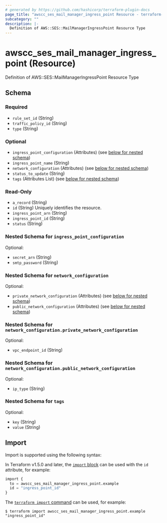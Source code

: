 ```yaml
---
# generated by https://github.com/hashicorp/terraform-plugin-docs
page_title: "awscc_ses_mail_manager_ingress_point Resource - terraform-provider-awscc"
subcategory: ""
description: |-
  Definition of AWS::SES::MailManagerIngressPoint Resource Type
---
```


# awscc_ses_mail_manager_ingress_point (Resource)

Definition of AWS::SES::MailManagerIngressPoint Resource Type



<!-- schema generated by tfplugindocs -->
## Schema

### Required

- `rule_set_id` (String)
- `traffic_policy_id` (String)
- `type` (String)

### Optional

- `ingress_point_configuration` (Attributes) (see [below for nested schema](#nestedatt--ingress_point_configuration))
- `ingress_point_name` (String)
- `network_configuration` (Attributes) (see [below for nested schema](#nestedatt--network_configuration))
- `status_to_update` (String)
- `tags` (Attributes List) (see [below for nested schema](#nestedatt--tags))

### Read-Only

- `a_record` (String)
- `id` (String) Uniquely identifies the resource.
- `ingress_point_arn` (String)
- `ingress_point_id` (String)
- `status` (String)

<a id="nestedatt--ingress_point_configuration"></a>
### Nested Schema for `ingress_point_configuration`

Optional:

- `secret_arn` (String)
- `smtp_password` (String)


<a id="nestedatt--network_configuration"></a>
### Nested Schema for `network_configuration`

Optional:

- `private_network_configuration` (Attributes) (see [below for nested schema](#nestedatt--network_configuration--private_network_configuration))
- `public_network_configuration` (Attributes) (see [below for nested schema](#nestedatt--network_configuration--public_network_configuration))

<a id="nestedatt--network_configuration--private_network_configuration"></a>
### Nested Schema for `network_configuration.private_network_configuration`

Optional:

- `vpc_endpoint_id` (String)


<a id="nestedatt--network_configuration--public_network_configuration"></a>
### Nested Schema for `network_configuration.public_network_configuration`

Optional:

- `ip_type` (String)



<a id="nestedatt--tags"></a>
### Nested Schema for `tags`

Optional:

- `key` (String)
- `value` (String)

## Import

Import is supported using the following syntax:

In Terraform v1.5.0 and later, the [`import` block](https://developer.hashicorp.com/terraform/language/import) can be used with the `id` attribute, for example:

```terraform
import {
  to = awscc_ses_mail_manager_ingress_point.example
  id = "ingress_point_id"
}
```

The [`terraform import` command](https://developer.hashicorp.com/terraform/cli/commands/import) can be used, for example:

```shell
$ terraform import awscc_ses_mail_manager_ingress_point.example "ingress_point_id"
```

